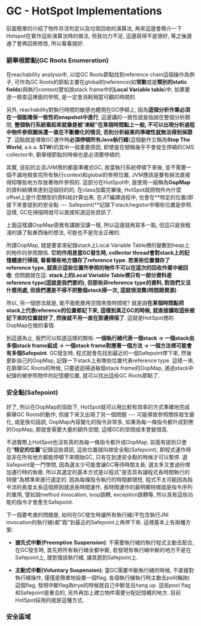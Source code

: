 # GC - HotSpot Implementations

前面簡單的介紹了物件存活判定以及垃圾回收的演算法, 再來這邊會簡介一下Hotspot在實作這些演算法時的做法, 但我功力不足, 這邊寫得不是很好, 等之後讀通了會再回來修改, 所以看看就好.

### 窮舉根節點\(GC Roots Enumeration\)

在reachability analysis中, 以從GC Roots節點找到reference chain這個操作為例子, 可作為GC Roots的節點主要在global的reference\(如**常數**或是**類別的static fields**\)與執行context\(譬如說stack frame中的**Local Variable table**\)中, 如果要逐一檢查這裡面的參照, 是一定會消耗相當可觀的時間的.

另外, reachability對執行時間的敏感也體現在GC停頓上, 因為**這個分析作業必須在一個能確保一致性的snapshot中進行**, 這邊講的一致性就是指說在整個分析期間, **整個執行系統看起來就像是被'凍結"在某個時間點上一般, 不可以出現分析過程中物件參照關係還一直在不斷變化的情況, 否則分析結果的準確性就無法得到保證了**. 這點就是導致GC運作時**必須停頓所有Java執行緒**\(這個動作又稱為**Stop The World**, a.k.a. **STW**\)的其中一個重要原因, 即使是在號稱幾乎不會發生停頓的CMS collector中, 窮舉根節點的時候也是必須要停頓的.

其實, 目前的主流JVM用的都是準確式GC, 故當執行系統停頓下來後, 並不需要一個不漏地檢查完所有執行context和global的參照位置, JVM應該是要有辦法直接得知哪些地方存放著物件參照的. 這部分在HotSpot中, 是使用一組稱為**OopMap**的資料結構來達到這個目的的, 在class加載完畢後, HotSpot就把物件內什麼offset上是什麼類型的資料給計算出來, 在JIT編譯過程中, 也會在**特定的位置\(即接下來會提到的安全點 --- Safepoint\)**記錄下stack/registor中哪些位置是參照. 這樣, GC在掃描時就可以直接知道這些資訊了.

上面這樣講OopMap感覺有講跟沒講一樣, 所以這邊就再寫多一點, 但這只是我粗淺的讀了點東西後的想法, 可能也不是完全正確的.

所謂OopMap, 就是要拿來紀錄stack上Local Variable Table裡的變數到heap上的物件的參照關係. **它的作用是當GC發生時, collector thread會對stack上的記憶體進行掃描, 看看哪些地方儲存了reference type. 若某些位置儲存了reference type, 就表示這些位置所參照的物件不可以在這次的回收作業中被回收**. 但問題就在這: **stack上的Local Variable Table裡只有一部分資料是reference type\(這就是我們要的\), 但那些非reference type的資料, 對我們又沒什麼用處, 但我們還是不得不把整個stack掃一次, 這就很浪費\(時間跟資源\)**.

所以, 另一個想法就是, 能不能乾脆用空間來換時間呢? 就是說**在某個時間點把stack上代表reference的位置都記下來, 這樣到真正GC的時候, 就直接讀取這些被記下來的位置就好了, 然後就不用一直在那邊掃描了**. 這就是HotSpot裡的OopMap在做的事情.

到這邊為止, 我們可以知道這樣的關係: **一個執行緒代表一個stack -&gt; 一個stack由多個stack frame組成 -&gt; 一個stack frame對應著一個方法 -&gt; 一個方法裡可能會有多個Safepoint**. GC發生時, 程式就會先找到最近的一個Safepoint停下來, 然後更新自己的OopMap, 記錄一下stack上有哪些位置代表reference type. 這樣一來, 在窮舉GC Roots的時候, 只要遞迴掃過每個stack frame的OopMap, 通過stack中紀錄的被參照物件的記憶體位置, 就可以找出這些GC Roots節點了.

### 安全點\(Safepoint\)

好了, 所以在OopMap的協助下, HotSpot就可以用比較有效率的方式準確地完成窮舉GC Roots的動作, 但接下來又出現了另一個問題 --- 可能導致參照關係發生變化, 或是換句話說, OopMap內容變化的指令非常多, 如果為每一條指令都升成對應的OopMap, 那就會需要大量的額外空間, 這樣GC的空間成本會變很高.

不過實際上HotSpot也沒有真的為每一條指令都升成OopMap, 前面有提到只會在"**特定的位置**"記錄這些資訊, 這些位置就叫做安全點\(Safepoint\), 即程式運作時並非在所有地方都能停頓下來開始GC, 只有在到達安全點的時候才可以暫停. 選Safepoint是一門學問, 因為選太少可能會讓GC等待時間太長; 選太多又會過份增加運行時的負擔. 所以其選定的基本方式是以程式"是否具有讓程式長時間執行的特徵"為標準來進行選定的. 因為每條指令執行的時間都很短, 程式不太可能因為指令流的長度太長這個原因就過長時間運作, 長時間運作的最明顯特徵就是指令序列的重用, 譬如說method invocation, loop跳轉, exception跳轉等, 所以具有這些功能的指令才會產生Safepoint.

下一個要考慮的問題是, 如何在GC發生時讓所有執行緒\(不包含執行JNI invocation的執行緒\)都"跑"到最近的Safepoint上再停下來. 這裡基本上有兩種方案:

* **搶先式中斷\(Preemptive Suspension\)**: 不需要執行緒的執行程式主動去配合, 在GC發生時, 首先把所有執行緒全都中斷, 若發現有執行緒中斷的地方不是在Safepoint上, 就恢復該執行緒, 讓其跑到Safepoint上.

* **主動式中斷\(Voluntary Suspension\)**: 當GC需要中斷執行緒的時候, 不直接對執行緒操作, 僅僅是簡單地設置一個flag, 各個執行緒執行時主動去poll\(輪詢\)這個flag, 發現中斷flag為trye的時候就自己中斷並且hang up. 這些pool flag和Safepoint是重合的, 另外再加上建立物件需要分配記憶體的地方. 目前HotSpot採用的就是這種方式.

### 安全區域



